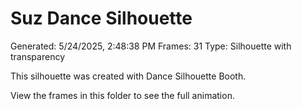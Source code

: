 # Suz Dance Silhouette
Generated: 5/24/2025, 2:48:38 PM
Frames: 31
Type: Silhouette with transparency
    
This silhouette was created with Dance Silhouette Booth.
    
View the frames in this folder to see the full animation.